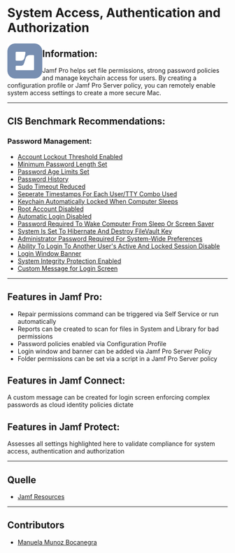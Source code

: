 # System Access, Authentication and Authorization

<img align= "left" src="https://github.com/apfelwerk/JamfProtectInsights/blob/main/Extra/Jamf%20Logo.png" width="80">

## Information:
Jamf Pro helps set file permissions, strong password policies and manage keychain access for users. By creating a configuration profile or Jamf Pro Server policy, you can remotely enable system access settings to create a more secure Mac.

----
## CIS Benchmark Recommendations:

### Password Management:
* [Account Lockout Threshold Enabled](https://github.com/apfelwerk/JamfProtectInsights/blob/main/AuthorizationType/CIS_5.2.1_Account%20Lockout%20Threshold%20Enabled/FirstInfo_5.2.1.md)
* [Minimum Password Length Set](https://github.com/apfelwerk/JamfProtectInsights/blob/main/AuthorizationType/CIS_5.2.2_Minimum%20Password%20Length%20Set/FirstInfo_5.2.2.md)
* [Password Age Limits Set](https://github.com/apfelwerk/JamfProtectInsights/blob/main/AuthorizationType/CIS_5.2.7_Password%20Age%20Limits%20Set/FirstInfo_5.2.7.md)
* [Password History](https://github.com/apfelwerk/JamfProtectInsights/blob/main/AuthorizationType/CIS_5.2.8_Password%20History/FirstInfo_5.2.8.md)
* [Sudo Timeout Reduced](https://github.com/apfelwerk/JamfProtectInsights/blob/main/AuthorizationType/CIS_5.3_Sudo%20Timeout%20Reduced/FirstInfo_5.3.md)
* [Seperate Timestamps For Each User/TTY Combo Used](https://github.com/apfelwerk/JamfProtectInsights/blob/main/AuthorizationType/CIS_5.4_Seperate%20Timestamps%20For%20Each%20User:TTY%20Combo%20Used/FirstInfo_5.4.md)
* [Keychain Automatically Locked When Computer Sleeps](https://github.com/apfelwerk/JamfProtectInsights/blob/main/AuthorizationType/CIS_5.5_Keychain%20Automatically%20Locked%20When%20Computer%20Sleeps/FirstInfo_5.5.md)
* [Root Account Disabled](https://github.com/apfelwerk/JamfProtectInsights/blob/main/AuthorizationType/CIS_5.6_Root%20Account%20Disabled/FirstInfo_5.6.md)
* [Automatic Login Disabled](https://github.com/apfelwerk/JamfProtectInsights/blob/main/AuthorizationType/CIS_5.7_Automatic%20Login%20Disabled/FirstInfo_5.7.md)
* [Password Required To Wake Computer From Sleep Or Screen Saver](https://github.com/apfelwerk/JamfProtectInsights/blob/main/AuthorizationType/CIS_5.8_Password%20Required%20To%20Wake%20Computer%20From%20Sleep%20Or%20Screen%20Saver/FirstInfo_5.8.md)
* [System Is Set To Hibernate And Destroy FileVault Key](https://github.com/apfelwerk/JamfProtectInsights/blob/main/AuthorizationType/CIS_5.9_System%20Is%20Set%20To%20Hibernate%20And%20Destroy%20FileVault%20Key/FirstInfo_5.9.md)
* [Administrator Password Required For System-Wide Preferences](https://github.com/apfelwerk/JamfProtectInsights/blob/main/AuthorizationType/CIS_5.10_Administrator%20Password%20Required%20For%20System-Wide%20Preferences/FirstInfo_5.10.md)
* [Ability To Login To Another User's Active And Locked Session Disable](https://github.com/apfelwerk/JamfProtectInsights/blob/main/AuthorizationType/CIS_5.11_Ability%20To%20Login%20To%20Another%20User's%20Active%20And%20Locked%20Session%20Disable/FirstInfo_5.11.md)
* [Login Window Banner ](https://github.com/apfelwerk/JamfProtectInsights/blob/main/AuthorizationType/CIS_5.13_Login%20Window%20Banner%20/FirstInfo_5.13.md)
* [System Integrity Protection Enabled](https://github.com/apfelwerk/JamfProtectInsights/blob/main/AuthorizationType/CIS_5.1.2_System%20Integrity%20Protection%20Enabled/FirstInfo_5.1.2.md)
* [Custom Message for Login Screen](https://github.com/apfelwerk/JamfProtectInsights/blob/main/AuthorizationType/CIS_5.12_Custom%20Message%20for%20Login%20Screen/FirstInfo_5.12.md)

-----
## Features in Jamf Pro:

- Repair permissions command can be triggered via Self Service or run automatically
- Reports can be created to scan for files in System and Library for bad permissions
- Password policies enabled via Configuration Profile
- Login window and banner can be added via Jamf Pro Server Policy
- Folder permissions can be set via a script in a Jamf Pro Server policy

## Features in Jamf Connect:

A custom message can be created for login screen enforcing complex passwords as cloud identity policies dictate

## Features in Jamf Protect:

Assesses all settings highlighted here to validate compliance for system access, authentication and authorization

---
## Quelle
* [Jamf Resources](https://www.jamf.com/resources/white-papers/macos-security-checklist/)

----
## Contributors
* [Manuela Munoz Bocanegra](https://github.com/manuelamunoz)
